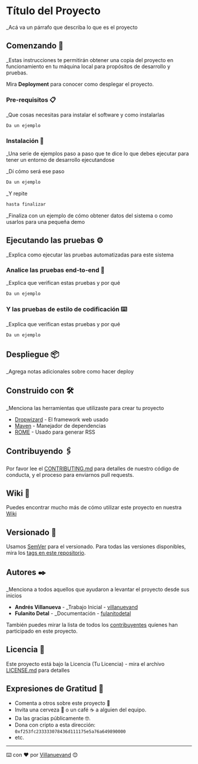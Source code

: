 # Título del Proyecto

_Acá va un párrafo que describa lo que es el proyecto

## Comenzando 🚀

_Estas instrucciones te permitirán obtener una copia del proyecto en funcionamiento en tu máquina local para propósitos de desarrollo y pruebas.

Mira **Deployment** para conocer como desplegar el proyecto.

### Pre-requisitos 📋

_Que cosas necesitas para instalar el software y como instalarlas

```bash
Da un ejemplo
```

### Instalación 🔧

_Una serie de ejemplos paso a paso que te dice lo que debes ejecutar para tener un entorno de desarrollo ejecutandose

_Dí cómo será ese paso

```bash
Da un ejemplo
```

_Y repite

```bash
hasta finalizar
```

_Finaliza con un ejemplo de cómo obtener datos del sistema o como usarlos para una pequeña demo

## Ejecutando las pruebas ⚙️

_Explica como ejecutar las pruebas automatizadas para este sistema

### Analice las pruebas end-to-end 🔩

_Explica que verifican estas pruebas y por qué

```bash
Da un ejemplo
```

### Y las pruebas de estilo de codificación ⌨️

_Explica que verifican estas pruebas y por qué

```bash
Da un ejemplo
```

## Despliegue 📦

_Agrega notas adicionales sobre como hacer deploy

## Construido con 🛠️

_Menciona las herramientas que utilizaste para crear tu proyecto

* [Dropwizard](http://www.dropwizard.io/1.0.2/docs/) - El framework web usado
* [Maven](https://maven.apache.org/) - Manejador de dependencias
* [ROME](https://rometools.github.io/rome/) - Usado para generar RSS

## Contribuyendo 🖇️

Por favor lee el [CONTRIBUTING.md](https://gist.github.com/villanuevand/xxxxxx) para detalles de nuestro código de conducta, y el proceso para enviarnos pull requests.

## Wiki 📖

Puedes encontrar mucho más de cómo utilizar este proyecto en nuestra [Wiki](https://github.com/tu/proyecto/wiki)

## Versionado 📌

Usamos [SemVer](http://semver.org/) para el versionado. Para todas las versiones disponibles, mira los [tags en este repositorio](https://github.com/tu/proyecto/tags).

## Autores ✒️

_Menciona a todos aquellos que ayudaron a levantar el proyecto desde sus inicios

* **Andrés Villanueva** - _Trabajo Inicial - [villanuevand](https://github.com/villanuevand)
* **Fulanito Detal** - _Documentación - [fulanitodetal](#fulanito-de-tal)

También puedes mirar la lista de todos los [contribuyentes](https://github.com/your/project/contributors) quíenes han participado en este proyecto.

## Licencia 📄

Este proyecto está bajo la Licencia (Tu Licencia) - mira el archivo [LICENSE.md](LICENSE.md) para detalles

## Expresiones de Gratitud 🎁

* Comenta a otros sobre este proyecto 📢
* Invita una cerveza 🍺 o un café ☕ a alguien del equipo.
* Da las gracias públicamente 🤓.
* Dona con cripto a esta dirección: `0xf253fc233333078436d111175e5a76a649890000`
* etc.

---
⌨️ con ❤️ por [Villanuevand](https://github.com/Villanuevand) 😊
